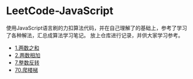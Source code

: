 # LeetCode-JavaScript
使用JavaScript语言刷的力扣算法代码，并在自己理解了的基础上，参考了学习了各种解法，汇总成算法学习笔记。
放上仓库进行记录，并供大家学习参考。

- [1.两数之和](./1.%E4%B8%A4%E6%95%B0%E4%B9%8B%E5%92%8C.md)
- [2.两数相加](./2.%E4%B8%A4%E6%95%B0%E7%9B%B8%E5%8A%A0.md)
- [7.整数反转](./7.%E6%95%B4%E6%95%B0%E5%8F%8D%E8%BD%AC.md)
- [70.爬楼梯](./70.%E7%88%AC%E6%A5%BC%E6%A2%AF.md)